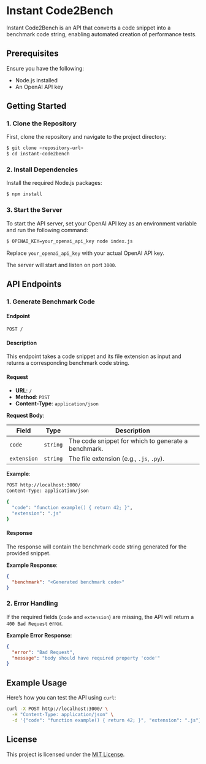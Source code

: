 # Instant Code2Bench

Instant Code2Bench is an API that converts a code snippet into a benchmark code string, enabling automated creation of performance tests.

## Prerequisites

Ensure you have the following:
- Node.js installed
- An OpenAI API key

## Getting Started

### 1. Clone the Repository

First, clone the repository and navigate to the project directory:

```bash
$ git clone <repository-url>
$ cd instant-code2bench
```

### 2. Install Dependencies

Install the required Node.js packages:

```bash
$ npm install
```

### 3. Start the Server

To start the API server, set your OpenAI API key as an environment variable and run the following command:

```bash
$ OPENAI_KEY=your_openai_api_key node index.js
```

Replace `your_openai_api_key` with your actual OpenAI API key.

The server will start and listen on port `3000`.

## API Endpoints

### 1. Generate Benchmark Code

#### Endpoint
```
POST /
```

#### Description
This endpoint takes a code snippet and its file extension as input and returns a corresponding benchmark code string.

#### Request

- **URL**: `/`
- **Method**: `POST`
- **Content-Type**: `application/json`

**Request Body**:

| Field       | Type     | Description                                  |
|-------------|----------|----------------------------------------------|
| `code`      | `string` | The code snippet for which to generate a benchmark. |
| `extension` | `string` | The file extension (e.g., `.js`, `.py`).     |

**Example**:

```bash
POST http://localhost:3000/
Content-Type: application/json

{
  "code": "function example() { return 42; }",
  "extension": ".js"
}
```

#### Response

The response will contain the benchmark code string generated for the provided snippet.

**Example Response**:

```json
{
  "benchmark": "<Generated benchmark code>"
}
```

### 2. Error Handling

If the required fields (`code` and `extension`) are missing, the API will return a `400 Bad Request` error.

**Example Error Response**:

```json
{
  "error": "Bad Request",
  "message": "body should have required property 'code'"
}
```

## Example Usage

Here’s how you can test the API using `curl`:

```bash
curl -X POST http://localhost:3000/ \
  -H "Content-Type: application/json" \
  -d '{"code": "function example() { return 42; }", "extension": ".js"}'
```

## License

This project is licensed under the [MIT License](LICENSE).
